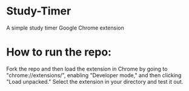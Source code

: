 # Study-Timer
A simple study timer Google Chrome extension

# How to run the repo:
Fork the repo and then load the extension in Chrome by going to "chrome://extensions/", enabling "Developer mode," and then clicking "Load unpacked." Select the extension in your directory and test it out.
